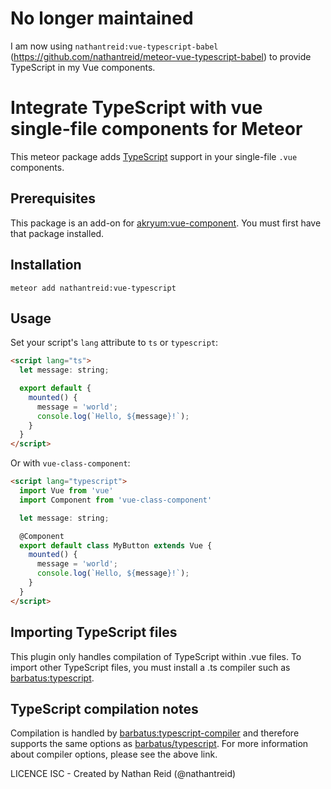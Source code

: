 # No longer maintained

I am now using `nathantreid:vue-typescript-babel` (https://github.com/nathantreid/meteor-vue-typescript-babel) to provide TypeScript in my Vue components.

# Integrate TypeScript with vue single-file components for Meteor

This meteor package adds [TypeScript](https://www.typescriptlang.org/) support in your single-file `.vue` components.

## Prerequisites
This package is an add-on for [akryum:vue-component](https://github.com/Akryum/vue-meteor). You must first have that package installed.

## Installation

    meteor add nathantreid:vue-typescript


## Usage

Set your script's `lang` attribute to `ts` or `typescript`:
```html
<script lang="ts">
  let message: string;

  export default {
    mounted() {
      message = 'world';
      console.log(`Hello, ${message}!`);
    }
  }
</script>
```

Or with `vue-class-component`:
```html
<script lang="typescript">
  import Vue from 'vue'
  import Component from 'vue-class-component'

  let message: string;

  @Component
  export default class MyButton extends Vue {
    mounted() {
      message = 'world';
      console.log(`Hello, ${message}!`);
    }
  }
</script>
```

## Importing TypeScript files
This plugin only handles compilation of TypeScript within .vue files. To import other TypeScript files, you must install a .ts compiler such as [barbatus:typescript](https://github.com/barbatus/typescript).

## TypeScript compilation notes
Compilation is handled by [barbatus:typescript-compiler](https://github.com/barbatus/typescript-compiler) and therefore supports the same options as [barbatus/typescript](https://github.com/barbatus/typescript).
For more information about compiler options, please see the above link.


LICENCE ISC - Created by Nathan Reid (@nathantreid)
